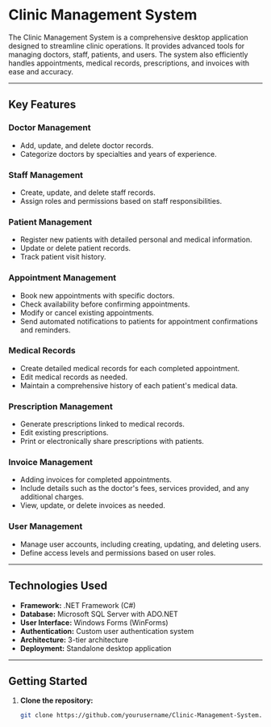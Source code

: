 # **Clinic Management System**

The Clinic Management System is a comprehensive desktop application designed to streamline clinic operations. It provides advanced tools for managing doctors, staff, patients, and users. The system also efficiently handles appointments, medical records, prescriptions, and invoices with ease and accuracy.

---

## **Key Features**

### **Doctor Management**
- Add, update, and delete doctor records.
- Categorize doctors by specialties and years of experience.

### **Staff Management**
- Create, update, and delete staff records.
- Assign roles and permissions based on staff responsibilities.

### **Patient Management**
- Register new patients with detailed personal and medical information.
- Update or delete patient records.
- Track patient visit history.

### **Appointment Management**
- Book new appointments with specific doctors.
- Check availability before confirming appointments.
- Modify or cancel existing appointments.
- Send automated notifications to patients for appointment confirmations and reminders.

### **Medical Records**
- Create detailed medical records for each completed appointment.
- Edit medical records as needed.
- Maintain a comprehensive history of each patient's medical data.

### **Prescription Management**
- Generate prescriptions linked to medical records.
- Edit existing prescriptions.
- Print or electronically share prescriptions with patients.

### **Invoice Management**
-  Adding invoices for completed appointments.
- Include details such as the doctor's fees, services provided, and any additional charges.
- View, update, or delete invoices as needed.


### **User Management**
- Manage user accounts, including creating, updating, and deleting users.
- Define access levels and permissions based on user roles.

---

## **Technologies Used**

- **Framework:** .NET Framework (C#)
- **Database:** Microsoft SQL Server with ADO.NET
- **User Interface:** Windows Forms (WinForms)
- **Authentication:** Custom user authentication system
- **Architecture:** 3-tier architecture
- **Deployment:** Standalone desktop application

---

## **Getting Started**

1. **Clone the repository:**
   ```bash
   git clone https://github.com/yourusername/Clinic-Management-System.git
